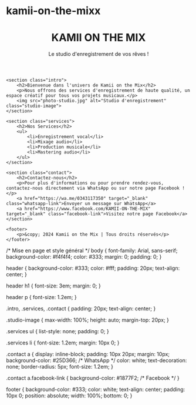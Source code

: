 # kamii-on-the-mixx
<!DOCTYPE html>
<html lang="fr">
<head>
    <meta charset="UTF-8">
    <meta name="viewport" content="width=device-width, initial-scale=1.0">
    <title>Kamii on the Mix - Studio d'Enregistrement</title>
    <link rel="stylesheet" href="style.css">
</head>
<body>
    <header>
        <div class="logo">
            <h1>KAMII ON THE MIX</h1>
            <p>Le studio d'enregistrement de vos rêves !</p>
        </div>
    </header>

    <section class="intro">
        <h2>Bienvenue dans l'univers de Kamii on the Mix</h2>
        <p>Nous offrons des services d'enregistrement de haute qualité, un espace créatif pour tous vos projets musicaux.</p>
        <img src="photo-studio.jpg" alt="Studio d'enregistrement" class="studio-image">
    </section>

    <section class="services">
        <h2>Nos Services</h2>
        <ul>
            <li>Enregistrement vocal</li>
            <li>Mixage audio</li>
            <li>Production musicale</li>
            <li>Mastering audio</li>
        </ul>
    </section>

    <section class="contact">
        <h2>Contactez-nous</h2>
        <p>Pour plus d'informations ou pour prendre rendez-vous, contactez-nous directement via WhatsApp ou sur notre page Facebook !</p>
        <a href="https://wa.me/0343117350" target="_blank" class="whatsapp-link">Envoyer un message sur WhatsApp</a>
        <a href="https://www.facebook.com/KAMII-ON-THE-MIX" target="_blank" class="facebook-link">Visitez notre page Facebook</a>
    </section>

    <footer>
        <p>&copy; 2024 Kamii on the Mix | Tous droits réservés</p>
    </footer>

</body>
</html>

/* Mise en page et style général */
body {
    font-family: Arial, sans-serif;
    background-color: #f4f4f4;
    color: #333;
    margin: 0;
    padding: 0;
}

header {
    background-color: #333;
    color: #fff;
    padding: 20px;
    text-align: center;
}

header h1 {
    font-size: 3em;
    margin: 0;
}

header p {
    font-size: 1.2em;
}

.intro, .services, .contact {
    padding: 20px;
    text-align: center;
}

.studio-image {
    max-width: 100%;
    height: auto;
    margin-top: 20px;
}

.services ul {
    list-style: none;
    padding: 0;
}

.services li {
    font-size: 1.2em;
    margin: 10px 0;
}

.contact a {
    display: inline-block;
    padding: 10px 20px;
    margin: 10px;
    background-color: #25D366; /* WhatsApp */
    color: white;
    text-decoration: none;
    border-radius: 5px;
    font-size: 1.2em;
}

.contact a.facebook-link {
    background-color: #1877F2; /* Facebook */
}

footer {
    background-color: #333;
    color: white;
    text-align: center;
    padding: 10px 0;
    position: absolute;
    width: 100%;
    bottom: 0;
}
